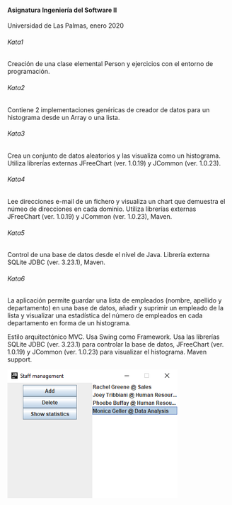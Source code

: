 #### Asignatura Ingeniería del Software II
Universidad de Las Palmas, enero 2020
###### Kata1
Creación de una clase elemental Person y ejercicios con el entorno de programación. 
###### Kata2
Contiene 2 implementaciones genéricas de creador de datos para un histograma desde un Array o una lista.
###### Kata3
Crea un conjunto de datos aleatorios y las visualiza como un histograma. Utiliza librerías externas JFreeChart (ver. 1.0.19) y JCommon (ver. 1.0.23).    
###### Kata4
Lee direcciones e-mail de un fichero y visualiza un chart que demuestra el númeo de direcciones en cada dominio. Utiliza librerías externas JFreeChart (ver. 1.0.19) y JCommon (ver. 1.0.23), Maven.    
###### Kata5
Control de una base de datos desde el nível de Java. Librería externa SQLite JDBC (ver. 3.23.1), Maven.
###### Kata6
La aplicación permite guardar una lista de empleados (nombre, apellido y departamento) en una base de datos, añadir y suprimir un empleado de la lista y visualizar una estadística del número de empleados en cada departamento en forma de un histograma.

Estilo arquitectónico MVC. Usa Swing como Framework. Usa las librerías SQLite JDBC (ver. 3.23.1) para controlar la base de datos, JFreeChart (ver. 1.0.19) y JCommon (ver. 1.0.23) para visualizar el histograma. Maven support.

<img src="https://raw.githubusercontent.com/azawadzka/ULPGC-IS2-Katas/master/Kata6/img.png">
